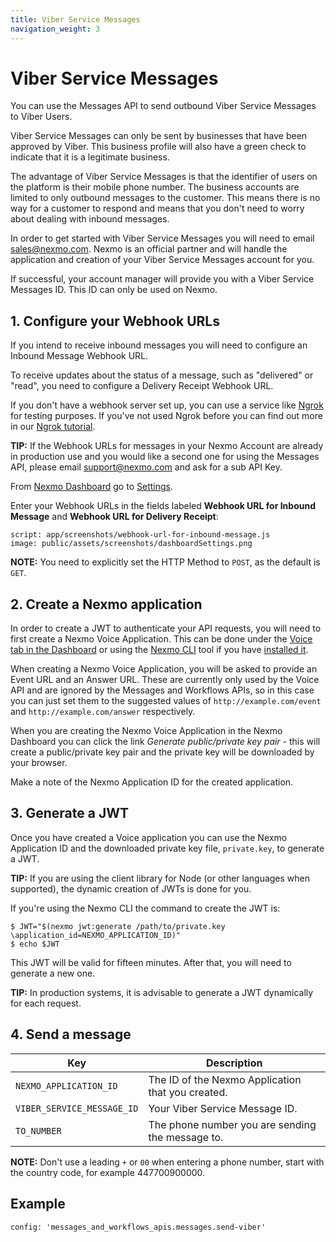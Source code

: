 ```yaml
---
title: Viber Service Messages
navigation_weight: 3
---
```


# Viber Service Messages

You can use the Messages API to send outbound Viber Service Messages to Viber Users.

Viber Service Messages can only be sent by businesses that have been approved by Viber. This business profile will also have a green check to indicate that it is a legitimate business.

The advantage of Viber Service Messages is that the identifier of users on the platform is their mobile phone number. The business accounts are limited to only outbound messages to the customer. This means there is no way for a customer to respond and means that you don't need to worry about dealing with inbound messages.

In order to get started with Viber Service Messages you will need to email [sales@nexmo.com](mailto:sales@nexmo.com). Nexmo is an official partner and will handle the application and creation of your Viber Service Messages account for you.

If successful, your account manager will provide you with a Viber Service Messages ID. This ID can only be used on Nexmo.

## 1. Configure your Webhook URLs

If you intend to receive inbound messages you will need to configure an Inbound Message Webhook URL.

To receive updates about the status of a message, such as "delivered" or "read", you need to configure a Delivery Receipt Webhook URL.

If you don't have a webhook server set up, you can use a service like [Ngrok](https://ngrok.com/) for testing purposes. If you've not used Ngrok before you can find out more in our [Ngrok tutorial](https://www.nexmo.com/blog/2017/07/04/local-development-nexmo-ngrok-tunnel-dr/).

**TIP:** If the Webhook URLs for messages in your Nexmo Account are already in production use and you would like a second one for using the Messages API, please email [support@nexmo.com](mailto:support@nexmo.com) and ask for a sub API Key.

From [Nexmo Dashboard](https://dashboard.nexmo.com) go to [Settings](https://dashboard.nexmo.com/settings).

Enter your Webhook URLs in the fields labeled **Webhook URL for Inbound Message** and **Webhook URL for Delivery Receipt**:

```screenshot
script: app/screenshots/webhook-url-for-inbound-message.js
image: public/assets/screenshots/dashboardSettings.png
```

**NOTE:** You need to explicitly set the HTTP Method to `POST`, as the default is `GET`.

## 2. Create a Nexmo application

In order to create a JWT to authenticate your API requests, you will need to first create a Nexmo Voice Application. This can be done under the [Voice tab in the Dashboard](https://dashboard.nexmo.com/voice/create-application) or using the [Nexmo CLI](https://github.com/Nexmo/nexmo-cli) tool if you have [installed it](https://github.com/Nexmo/nexmo-cli).

When creating a Nexmo Voice Application, you will be asked to provide an Event URL and an Answer URL. These are currently only used by the Voice API and are ignored by the Messages and Workflows APIs, so in this case you can just set them to the suggested values of `http://example.com/event` and `http://example.com/answer` respectively.

When you are creating the Nexmo Voice Application in the Nexmo Dashboard you can click the link _Generate public/private key pair_ - this will create a public/private key pair and the private key will be downloaded by your browser.

Make a note of the Nexmo Application ID for the created application.

## 3. Generate a JWT

Once you have created a Voice application you can use the Nexmo Application ID and the downloaded private key file, `private.key`, to generate a JWT.

**TIP:** If you are using the client library for Node (or other languages when supported), the dynamic creation of JWTs is done for you.

If you're using the Nexmo CLI the command to create the JWT is:

``` curl
$ JWT="$(nexmo jwt:generate /path/to/private.key \application_id=NEXMO_APPLICATION_ID)"
$ echo $JWT
```

This JWT will be valid for fifteen minutes. After that, you will need to generate a new one.

**TIP:** In production systems, it is advisable to generate a JWT dynamically for each request.

## 4. Send a message

Key | Description
-- | --
`NEXMO_APPLICATION_ID` | The ID of the Nexmo Application that you created.
`VIBER_SERVICE_MESSAGE_ID` | Your Viber Service Message ID.
`TO_NUMBER` | The phone number you are sending the message to.

**NOTE:** Don't use a leading `+` or `00` when entering a phone number, start with the country code, for example 447700900000.

## Example

```tabbed_examples
config: 'messages_and_workflows_apis.messages.send-viber'
```
